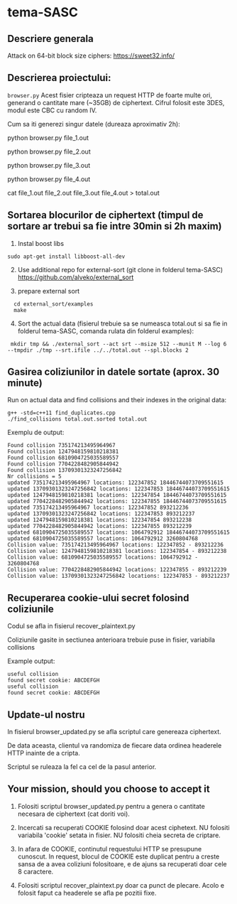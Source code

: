 # tema-SASC

## Descriere generala
Attack on 64-bit block size ciphers: https://sweet32.info/

## Descrierea proiectului:
```browser.py```
Acest fisier cripteaza un request HTTP de foarte multe ori, generand o cantitate mare (~35GB) de ciphertext. Cifrul folosit este 3DES, modul este CBC cu random IV.

Cum sa iti generezi singur datele (dureaza aproximativ 2h):

python browser.py file_1.out

python browser.py file_2.out

python browser.py file_3.out

python browser.py file_4.out

cat file_1.out file_2.out file_3.out file_4.out > total.out

## Sortarea blocurilor de ciphertext (timpul de sortare ar trebui sa fie intre 30min si 2h maxim)

1. Instal boost libs
  ```
  sudo apt-get install libboost-all-dev
  ```
  
2. Use additional repo for external-sort (git clone in folderul tema-SASC)
  https://github.com/alveko/external_sort
  
3. prepare external sort
```
  cd external_sort/examples
  make
```

4. Sort the actual data (fisierul trebuie sa se numeasca total.out si sa fie in folderul tema-SASC, comanda rulata din folderul examples):

```
 mkdir tmp && ./external_sort --act srt --msize 512 --munit M --log 6 --tmpdir ./tmp --srt.ifile ../../total.out --spl.blocks 2 
```

## Gasirea coliziunilor in datele sortate (aprox. 30 minute)

Run on actual data and find collisions and their indexes in the original data:

```
g++ -std=c++11 find_duplicates.cpp 
./find_collisions total.out.sorted total.out
```

Exemplu de output:
```
Found collision 735174213495964967
Found collision 1247948159810218381
Found collision 6810904725035589557
Found collision 7704228482905844942
Found collision 13709301323247256842
Nr collisions = 5
updated 735174213495964967 locations: 122347852 18446744073709551615
updated 13709301323247256842 locations: 122347853 18446744073709551615
updated 1247948159810218381 locations: 122347854 18446744073709551615
updated 7704228482905844942 locations: 122347855 18446744073709551615
updated 735174213495964967 locations: 122347852 893212236
updated 13709301323247256842 locations: 122347853 893212237
updated 1247948159810218381 locations: 122347854 893212238
updated 7704228482905844942 locations: 122347855 893212239
updated 6810904725035589557 locations: 1064792912 18446744073709551615
updated 6810904725035589557 locations: 1064792912 3260804768
Collision value: 735174213495964967 locations: 122347852 - 893212236
Collision value: 1247948159810218381 locations: 122347854 - 893212238
Collision value: 6810904725035589557 locations: 1064792912 - 3260804768
Collision value: 7704228482905844942 locations: 122347855 - 893212239
Collision value: 13709301323247256842 locations: 122347853 - 893212237

```

## Recuperarea cookie-ului secret folosind coliziunile

Codul se afla in fisierul recover_plaintext.py

Coliziunile gasite in sectiunea anterioara trebuie puse in fisier, variabila collisions

Example output:

```
useful collision
found secret cookie: ABCDEFGH
useful collision
found secret cookie: ABCDEFGH
```

## Update-ul nostru

In fisierul browser_updated.py se afla scriptul care genereaza ciphertext.

De data aceasta, clientul va randomiza de fiecare data ordinea headerele HTTP inainte de a cripta.

Scriptul se ruleaza la fel ca cel de la pasul anterior.

## Your mission, should you choose to accept it

1. Folositi scriptul browser_updated.py pentru a genera o cantitate necesara de ciphertext (cat doriti voi).

2. Incercati sa recuperati COOKIE folosind doar acest ciphetext. NU folositi variabila 'cookie' setata in fisier. NU folositi cheia secreta de criptare.

3. In afara de COOKIE, continutul requestului HTTP se presupune cunoscut. In request, blocul de COOKIE este duplicat pentru a creste sansa de a avea coliziuni folositoare, e de ajuns sa recuperati doar cele 8 caractere.

4. Folositi scriptul recover_plaintext.py doar ca punct de plecare. Acolo e folosit faput ca headerele se afla pe pozitii fixe.
